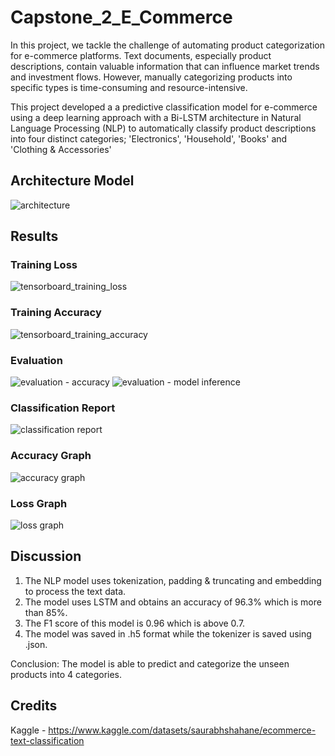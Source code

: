 # Capstone_2_E_Commerce
In this project, we tackle the challenge of automating product categorization for e-commerce platforms. Text documents, especially product descriptions, contain valuable information that can influence market trends and investment flows. However, manually categorizing products into specific types is time-consuming and resource-intensive.

This project developed a a predictive classification model for e-commerce using a deep learning approach with a Bi-LSTM architecture in Natural Language Processing (NLP) to automatically classify product descriptions into four distinct categories; 'Electronics', 'Household', 'Books' and 'Clothing & Accessories'

## Architecture Model 
![architecture](https://github.com/user-attachments/assets/2e292baa-68f8-47b9-9385-5a3773cb4764)

## Results
### Training Loss
![tensorboard_training_loss](https://github.com/user-attachments/assets/f0483d8b-839d-421b-a4d2-e97bf34d2561)
### Training Accuracy
![tensorboard_training_accuracy](https://github.com/user-attachments/assets/8c89f75b-af74-4ba5-be71-1c94688fef27)
### Evaluation
![evaluation - accuracy](https://github.com/user-attachments/assets/899c027b-cf1f-4f91-8a33-08e4b200ab4f)
![evaluation - model inference](https://github.com/user-attachments/assets/97c08b56-9123-4f46-afa6-8442570c1fe6)
### Classification Report
![classification report](https://github.com/user-attachments/assets/fd8ad3b0-7bfb-4ee3-ab4d-4ed8e4e7abac)
### Accuracy Graph
![accuracy graph](https://github.com/user-attachments/assets/bd593dbd-abf7-41e8-b2fd-9a122b72fe10)
### Loss Graph
![loss graph](https://github.com/user-attachments/assets/9cde74a2-2be3-4ecc-946b-adfe2c0040b8)

## Discussion
1) The NLP model uses tokenization, padding & truncating and embedding to process the text data. 
2) The model uses LSTM and obtains an accuracy of 96.3% which is more than 85%.
3) The F1 score of this model is 0.96 which is above 0.7.  
4) The model was saved in .h5 format while the tokenizer is saved using .json.

Conclusion: The model is able to predict and categorize the unseen products into 4 categories.
## Credits
Kaggle - https://www.kaggle.com/datasets/saurabhshahane/ecommerce-text-classification



